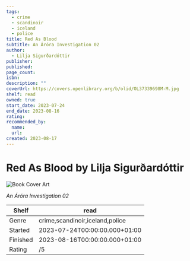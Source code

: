 ```yaml
---
tags:
  - crime
  - scandinoir
  - iceland
  - police
title: Red As Blood
subtitle: An Áróra Investigation 02
author:
  - Lilja Sigurðardóttir
publisher:
published:
page_count:
isbn:
description: ""
coverUrl: https://covers.openlibrary.org/b/olid/OL37339698M-M.jpg
shelf: read
owned: true
start_date: 2023-07-24
end_date: 2023-08-16
rating:
recommended_by:
  name:
  url:
created: 2023-08-17
---
```


# Red As Blood by Lilja Sigurðardóttir

![Book Cover Art](https://covers.openlibrary.org/b/olid/OL37339698M-M.jpg)

_An Áróra Investigation 02_

| Shelf | read |
| --- | --- |
| Genre | crime,scandinoir,iceland,police |
| Started | 2023-07-24T00:00:00.000+01:00 |
| Finished | 2023-08-16T00:00:00.000+01:00 |
| Rating | /5 |

